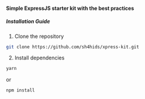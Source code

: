 #### Simple ExpressJS starter kit with the best practices

##### Installation Guide

1. Clone the repository
  ```bash
  git clone https://github.com/sh4hids/xpress-kit.git
  ```
2. Install dependencies
  ```bash
  yarn
  ```
  or
  ```bash
  npm install
  ```
